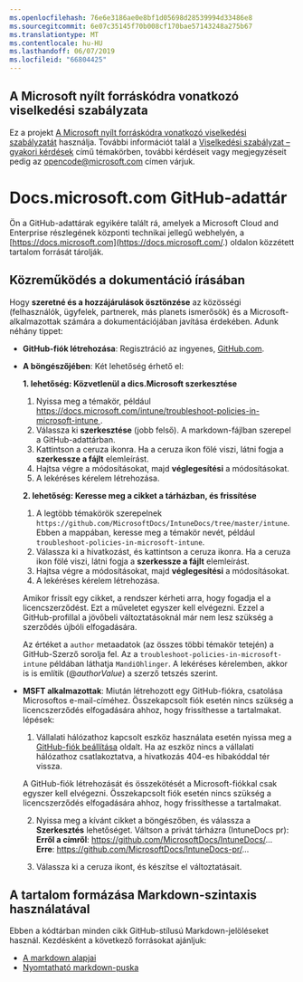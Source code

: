 ```yaml
---
ms.openlocfilehash: 76e6e3186ae0e8bf1d05698d28539994d33486e8
ms.sourcegitcommit: 6e07c35145f70b008cf170bae57143248a275b67
ms.translationtype: MT
ms.contentlocale: hu-HU
ms.lasthandoff: 06/07/2019
ms.locfileid: "66804425"
---
```

## <a name="microsoft-open-source-code-of-conduct"></a>A Microsoft nyílt forráskódra vonatkozó viselkedési szabályzata

Ez a projekt [A Microsoft nyílt forráskódra vonatkozó viselkedési szabályzatát](https://opensource.microsoft.com/codeofconduct/) használja.
További információt talál a [Viselkedési szabályzat – gyakori kérdések](https://opensource.microsoft.com/codeofconduct/faq/) című témakörben, további kérdéseit vagy megjegyzéseit pedig az [opencode@microsoft.com](mailto:opencode@microsoft.com) címen várjuk.

# <a name="docsmicrosoftcom-github-repository"></a>Docs.microsoft.com GitHub-adattár

Ön a GitHub-adattárak egyikére talált rá, amelyek a Microsoft Cloud and Enterprise részlegének központi technikai jellegű webhelyén, a [https://docs.microsoft.com](https://docs.microsoft.com/.) oldalon közzétett tartalom forrását tárolják.

## <a name="contribute-to-your-documentation"></a>Közreműködés a dokumentáció írásában
Hogy **szeretné és a hozzájárulások ösztönzése** az közösségi (felhasználók, ügyfelek, partnerek, más planets ismerősök) és a Microsoft-alkalmazottak számára a dokumentációjában javítása érdekében. Adunk néhány tippet:

* **GitHub-fiók létrehozása**: Regisztráció az ingyenes, [GitHub.com](https://www.github.com).

* **A böngészőjében**: Két lehetőség érhető el: 

    **1. lehetőség: Közvetlenül a dics.Microsoft szerkesztése**  
    1. Nyissa meg a témakör, például [ https://docs.microsoft.com/intune/troubleshoot-policies-in-microsoft-intune ](https://docs.microsoft.com/intune/troubleshoot-policies-in-microsoft-intune). 
    2. Válassza ki **szerkesztése** (jobb felső). A markdown-fájlban szerepel a GitHub-adattárban.
    3. Kattintson a ceruza ikonra. Ha a ceruza ikon fölé viszi, látni fogja a **szerkessze a fájlt** elemleírást. 
    4. Hajtsa végre a módosításokat, majd **véglegesítési** a módosításokat. 
    5. A lekéréses kérelem létrehozása.
    
    **2. lehetőség: Keresse meg a cikket a tárházban, és frissítése**  
    1.  A legtöbb témakörök szerepelnek `https://github.com/MicrosoftDocs/IntuneDocs/tree/master/intune`. Ebben a mappában, keresse meg a témakör nevét, például `troubleshoot-policies-in-microsoft-intune`. 
    2. Válassza ki a hivatkozást, és kattintson a ceruza ikonra. Ha a ceruza ikon fölé viszi, látni fogja a **szerkessze a fájlt** elemleírást. 
    3. Hajtsa végre a módosításokat, majd **véglegesítési** a módosításokat. 
    4. A lekéréses kérelem létrehozása. 

  Amikor frissít egy cikket, a rendszer kérheti arra, hogy fogadja el a licencszerződést. Ezt a műveletet egyszer kell elvégezni. Ezzel a GitHub-profillal a jövőbeli változtatásoknál már nem lesz szükség a szerződés újbóli elfogadására. 
  
  Az értéket a `author` metaadatok (az összes többi témakör tetején) a GitHub-Szerző sorolja fel. Az a `troubleshoot-policies-in-microsoft-intune` példában láthatja `MandiOhlinger`. A lekéréses kérelemben, akkor is is említik (@*authorValue*) a szerző tetszés szerint.
  
* **MSFT alkalmazottak**: Miután létrehozott egy GitHub-fiókra, csatolása Microsoftos e-mail-címéhez. Összekapcsolt fiók esetén nincs szükség a licencszerződés elfogadására ahhoz, hogy frissíthesse a tartalmakat. lépések:

  1. Vállalati hálózathoz kapcsolt eszköz használata esetén nyissa meg a [GitHub-fiók beállítása](https://review.docs.microsoft.com/en-us/help/contribute/contribute-get-started-setup-github?branch=master) oldalt. Ha az eszköz nincs a vállalati hálózathoz csatlakoztatva, a hivatkozás 404-es hibakóddal tér vissza.
  
    A GitHub-fiók létrehozását és összekötését a Microsoft-fiókkal csak egyszer kell elvégezni. Összekapcsolt fiók esetén nincs szükség a licencszerződés elfogadására ahhoz, hogy frissíthesse a tartalmakat. 

  2. Nyissa meg a kívánt cikket a böngészőben, és válassza a **Szerkesztés** lehetőséget. Váltson a privát tárházra (IntuneDocs pr):  
    **Erről a címről**: https://github.com/MicrosoftDocs/IntuneDocs/...  
    **Erre**: https://github.com/MicrosoftDocs/IntuneDocs-pr/...
  
  3. Válassza ki a ceruza ikont, és készítse el változtatásait. 

## <a name="use-markdown-to-format-your-topic"></a>A tartalom formázása Markdown-szintaxis használatával
Ebben a kódtárban minden cikk GitHub-stílusú Markdown-jelöléseket használ. Kezdésként a következő forrásokat ajánljuk:

* [A markdown alapjai](https://help.github.com/articles/basic-writing-and-formatting-syntax/)
* [Nyomtatható markdown-puska](https://guides.github.com/pdfs/markdown-cheatsheet-online.pdf)
